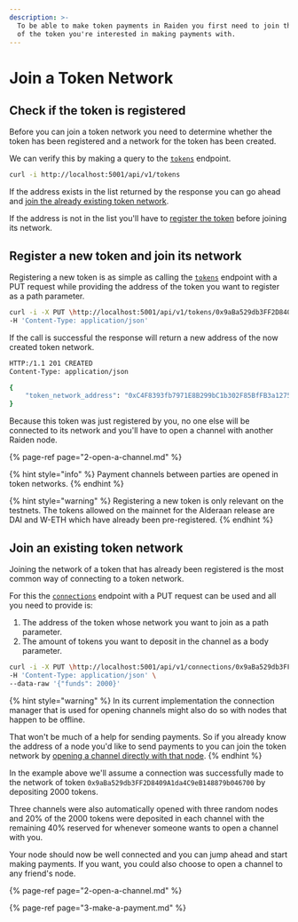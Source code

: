 ```yaml
---
description: >-
  To be able to make token payments in Raiden you first need to join the network
  of the token you're interested in making payments with.
---
```


# Join a Token Network

## Check if the token is registered

Before you can join a token network you need to determine whether the token has been registered and a network for the token has been created.

We can verify this by making a query to the [`tokens`](../resources/tokens.md#addresses-for-all-registered-tokens) endpoint.

```bash
curl -i http://localhost:5001/api/v1/tokens
```

If the address exists in the list returned by the response you can go ahead and [join the already existing token network](1-join-a-token-network.md#join-an-existing-token-network).

If the address is not in the list you'll have to [register the token](1-join-a-token-network.md#register-a-new-token-and-join-its-network) before joining its network.

## Register a new token and join its network

Registering a new token is as simple as calling the [`tokens`](../resources/tokens.md#register-a-token) endpoint with a PUT request while providing the address of the token you want to register as a path parameter.

```bash
curl -i -X PUT \http://localhost:5001/api/v1/tokens/0x9aBa529db3FF2D8409A1da4C9eB148879b046700 \
-H 'Content-Type: application/json'
```

If the call is successful the response will return a new address of the now created token network.

```bash
HTTP:/1.1 201 CREATED
Content-Type: application/json

{
    "token_network_address": "0xC4F8393fb7971E8B299bC1b302F85BfFB3a1275a"
}
```

Because this token was just registered by you, no one else will be connected to its network and you'll have to open a channel with another Raiden node.

{% page-ref page="2-open-a-channel.md" %}

{% hint style="info" %}
Payment channels between parties are opened in token networks.
{% endhint %}

{% hint style="warning" %}
Registering a new token is only relevant on the testnets. The tokens allowed on the mainnet for the Alderaan release are DAI and W-ETH which have already been pre-registered.
{% endhint %}

## Join an existing token network

Joining the network of a token that has already been registered is the most common way of connecting to a token network.

For this the [`connections`](../resources/connections.md#join-a-token-network) endpoint with a PUT request can be used and all you need to provide is:

1. The address of the token whose network you want to join as a path parameter.
2. The amount of tokens you want to deposit in the channel as a body parameter.

```bash
curl -i -X PUT \http://localhost:5001/api/v1/connections/0x9aBa529db3FF2D8409A1da4C9eB148879b046700 \
-H 'Content-Type: application/json' \
--data-raw '{"funds": 2000}'
```

{% hint style="warning" %}
In its current implementation the connection manager that is used for opening channels might also do so with nodes that happen to be offline.

That won't be much of a help for sending payments. So if you already know the address of a node you'd like to send payments to you can join the token network by [opening a channel directly with that node](2-open-a-channel.md).
{% endhint %}

In the example above we'll assume a connection was successfully made to the network of token `0x9aBa529db3FF2D8409A1da4C9eB148879b046700` by depositing 2000 tokens.

Three channels were also automatically opened with three random nodes and 20% of the 2000 tokens were deposited in each channel with the remaining 40% reserved for whenever someone wants to open a channel with you.

Your node should now be well connected and you can jump ahead and start making payments. If you want, you could also choose to open a channel to any friend's node.

{% page-ref page="2-open-a-channel.md" %}

{% page-ref page="3-make-a-payment.md" %}

